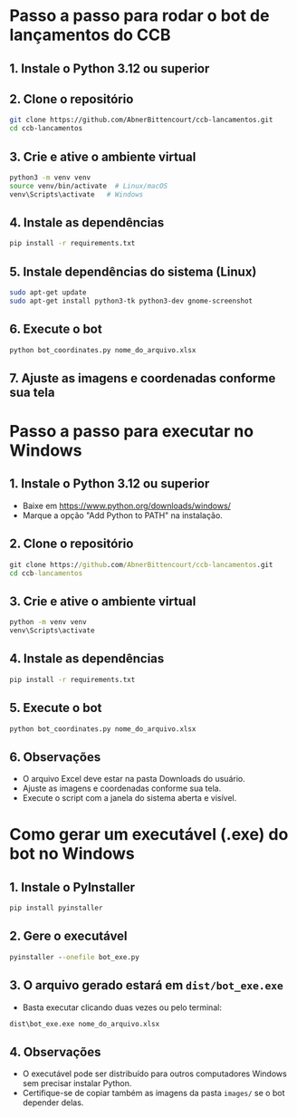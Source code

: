 # Passo a passo para rodar o bot de lançamentos do CCB

## 1. Instale o Python 3.12 ou superior

## 2. Clone o repositório

```sh
git clone https://github.com/AbnerBittencourt/ccb-lancamentos.git
cd ccb-lancamentos
```

## 3. Crie e ative o ambiente virtual

```sh
python3 -m venv venv
source venv/bin/activate  # Linux/macOS
venv\Scripts\activate   # Windows
```

## 4. Instale as dependências

```sh
pip install -r requirements.txt
```

## 5. Instale dependências do sistema (Linux)

```sh
sudo apt-get update
sudo apt-get install python3-tk python3-dev gnome-screenshot
```

## 6. Execute o bot

```sh
python bot_coordinates.py nome_do_arquivo.xlsx
```

## 7. Ajuste as imagens e coordenadas conforme sua tela

# Passo a passo para executar no Windows

## 1. Instale o Python 3.12 ou superior

- Baixe em https://www.python.org/downloads/windows/
- Marque a opção "Add Python to PATH" na instalação.

## 2. Clone o repositório

```cmd
git clone https://github.com/AbnerBittencourt/ccb-lancamentos.git
cd ccb-lancamentos
```

## 3. Crie e ative o ambiente virtual

```cmd
python -m venv venv
venv\Scripts\activate
```

## 4. Instale as dependências

```cmd
pip install -r requirements.txt
```

## 5. Execute o bot

```cmd
python bot_coordinates.py nome_do_arquivo.xlsx
```

## 6. Observações

- O arquivo Excel deve estar na pasta Downloads do usuário.
- Ajuste as imagens e coordenadas conforme sua tela.
- Execute o script com a janela do sistema aberta e visível.

#

# Como gerar um executável (.exe) do bot no Windows

## 1. Instale o PyInstaller

```cmd
pip install pyinstaller
```

## 2. Gere o executável

```cmd
pyinstaller --onefile bot_exe.py
```

## 3. O arquivo gerado estará em `dist/bot_exe.exe`

- Basta executar clicando duas vezes ou pelo terminal:

```cmd
dist\bot_exe.exe nome_do_arquivo.xlsx
```

## 4. Observações

- O executável pode ser distribuído para outros computadores Windows sem precisar instalar Python.
- Certifique-se de copiar também as imagens da pasta `images/` se o bot depender delas.
